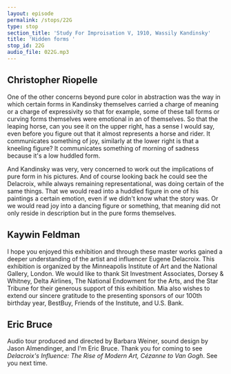 ```yaml
---
layout: episode
permalink: /stops/22G
type: stop
section_title: 'Study For Improisation V, 1910, Wassily Kandinsky'
title: 'Hidden forms '
stop_id: 22G
audio_file: 022G.mp3
---
```


## Christopher Riopelle

One of the other concerns beyond pure color in abstraction was the way in which certain forms in Kandinsky themselves carried a charge of meaning or a charge of expressivity so that for example, some of these tall forms or curving forms themselves were emotional in an of themselves.  So that the leaping horse, can you see it on the upper right, has a sense I would say, even before you figure out that it almost represents a horse and rider.  It communicates something of joy, similarly at the lower right is that a kneeling figure? It communicates something of morning of sadness because it's a low huddled form.

And Kandinsky was very, very concerned to work out the implications of pure form in his pictures. And of course looking back he could see the Delacroix, while always remaining representational, was doing certain of the same things. That we would read into a huddled figure in one of his paintings a certain emotion, even if we didn't know what the story was. Or we would read joy into a dancing figure or something, that meaning did not only reside in description but in the pure forms themselves.

## Kaywin Feldman

I hope you enjoyed this exhibition and through these master works gained a deeper understanding of the artist and influencer Eugene Delacroix.  This exhibition is organized by the Minneapolis Institute of Art and the National Gallery, London.  We would like to thank Sit Investment Associates, Dorsey & Whitney, Delta Airlines, The National Endowment for the Arts, and the Star Tribune for their generous support of this exhibition.  Mia also wishes to extend our sincere gratitude to the presenting sponsors of our 100th birthday year, BestBuy, Friends of the Institute, and U.S. Bank.

## Eric Bruce

Audio tour produced and directed by Barbara Weiner, sound design by Jason Almendinger, and I'm Eric Bruce.  Thank you for coming to see _Delacroix's Influence: The Rise of Modern Art, Cézanne to Van Gogh_. See you next time.
